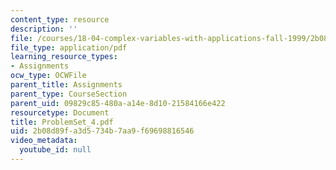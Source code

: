 ```yaml
---
content_type: resource
description: ''
file: /courses/18-04-complex-variables-with-applications-fall-1999/2b08d89fa3d5734b7aa9f69698816546_ProblemSet_4.pdf
file_type: application/pdf
learning_resource_types:
- Assignments
ocw_type: OCWFile
parent_title: Assignments
parent_type: CourseSection
parent_uid: 09829c85-480a-a14e-8d10-21584166e422
resourcetype: Document
title: ProblemSet_4.pdf
uid: 2b08d89f-a3d5-734b-7aa9-f69698816546
video_metadata:
  youtube_id: null
---
```

